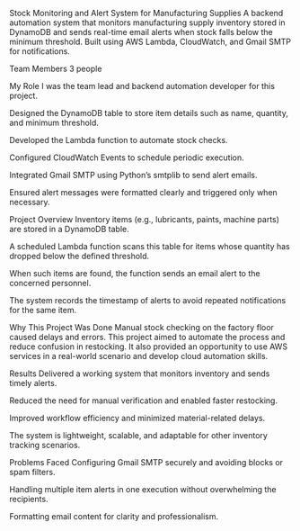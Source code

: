 Stock Monitoring and Alert System for Manufacturing Supplies
A backend automation system that monitors manufacturing supply inventory stored in DynamoDB and sends real-time email alerts when stock falls below the minimum threshold. Built using AWS Lambda, CloudWatch, and Gmail SMTP for notifications.

Team Members
3 people

My Role
I was the team lead and backend automation developer for this project.

Designed the DynamoDB table to store item details such as name, quantity, and minimum threshold.

Developed the Lambda function to automate stock checks.

Configured CloudWatch Events to schedule periodic execution.

Integrated Gmail SMTP using Python’s smtplib to send alert emails.

Ensured alert messages were formatted clearly and triggered only when necessary.

Project Overview
Inventory items (e.g., lubricants, paints, machine parts) are stored in a DynamoDB table.

A scheduled Lambda function scans this table for items whose quantity has dropped below the defined threshold.

When such items are found, the function sends an email alert to the concerned personnel.

The system records the timestamp of alerts to avoid repeated notifications for the same item.

Why This Project Was Done
Manual stock checking on the factory floor caused delays and errors. This project aimed to automate the process and reduce confusion in restocking.
It also provided an opportunity to use AWS services in a real-world scenario and develop cloud automation skills.

Results
Delivered a working system that monitors inventory and sends timely alerts.

Reduced the need for manual verification and enabled faster restocking.

Improved workflow efficiency and minimized material-related delays.

The system is lightweight, scalable, and adaptable for other inventory tracking scenarios.

Problems Faced
Configuring Gmail SMTP securely and avoiding blocks or spam filters.

Handling multiple item alerts in one execution without overwhelming the recipients.

Formatting email content for clarity and professionalism.
